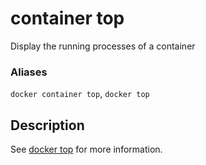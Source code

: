 # container top

<!---MARKER_GEN_START-->
Display the running processes of a container

### Aliases

`docker container top`, `docker top`


<!---MARKER_GEN_END-->

## Description

See [docker top](top.md) for more information.
